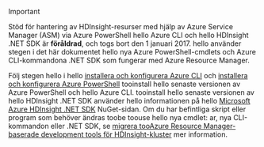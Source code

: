 > [!IMPORTANT]
> Stöd för hantering av HDInsight-resurser med hjälp av Azure Service Manager (ASM) via Azure PowerShell hello Azure CLI och hello HDInsight .NET SDK är **föråldrad**, och togs bort den 1 januari 2017. hello använder stegen i det här dokumentet hello nya Azure PowerShell-cmdlets och Azure CLI-kommandona .NET SDK som fungerar med Azure Resource Manager.
> 
> Följ stegen hello i hello [installera och konfigurera Azure CLI](../articles/cli-install-nodejs.md) och [installera och konfigurera Azure PowerShell](/powershell/azureps-cmdlets-docs) tooinstall hello senaste versionen av Azure PowerShell och hello Azure CLI. tooinstall hello senaste versionen av hello HDInsight .NET SDK använder hello informationen på hello [Microsoft Azure HDInsight .NET SDK](https://www.nuget.org/packages/Microsoft.WindowsAzure.Management.HDInsight/) NuGet-sidan. Om du har befintliga skript eller program som behöver ändras toobe toouse hello nya cmdlet: ar, nya CLI-kommandon eller .NET SDK, se [migrera tooAzure Resource Manager-baserade development tools för HDInsight-kluster](../articles/hdinsight/hdinsight-hadoop-development-using-azure-resource-manager.md) mer information.
> 
> 

